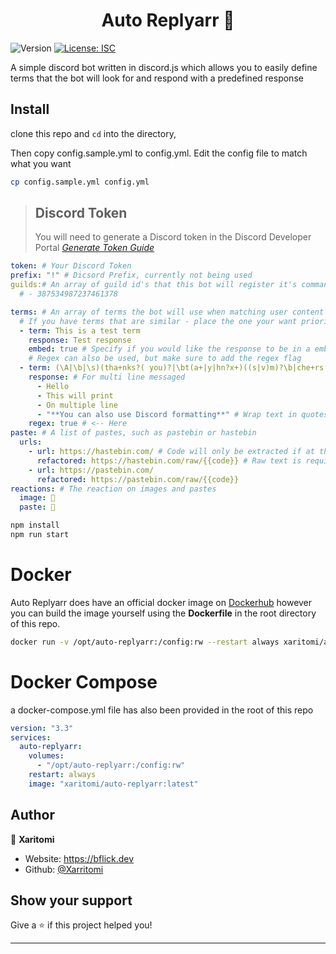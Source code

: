 <h1 align="center">Auto Replyarr 👋</h1>
<p>
  <img alt="Version" src="https://img.shields.io/badge/version-1.0.0-blue.svg?cacheSeconds=2592000" />
  <a href="#" target="_blank">
    <img alt="License: ISC" src="https://img.shields.io/badge/License-ISC-yellow.svg" />
  </a>
</p>

A simple discord bot written in discord.js which allows you to easily define terms that the bot will look for and respond with a predefined response

## Install

clone this repo and `cd` into the directory,

Then copy config.sample.yml to config.yml. Edit the config file to match what you want

```sh
cp config.sample.yml config.yml
```

> ## Discord Token
>
> You will need to generate a Discord token in the Discord Developer Portal
> _[Generate Token Guide](https://www.writebots.com/discord-bot-token/)_

```yml
token: # Your Discord Token
prefix: "!" # Dicsord Prefix, currently not being used
guilds:# An array of guild id's that this bot will register it's commands to.
  # - 387534987237461378

terms: # An array of terms the bot will use when matching user content
  # If you have terms that are similar - place the one your want prioritised at the higher in the array
  - term: This is a test term
    response: Test response
    embed: true # Specify if you would like the response to be in a embed
    # Regex can also be used, but make sure to add the regex flag
  - term: (\A|\b|\s)(tha+nks?( you)?|\bt(a+|y|hn?x+)((s|v)m)?\b|che+rs|da+nke+)(\z|\b|\s)
    response: # For multi line messaged
      - Hello
      - This will print
      - On multiple line
      - "**You can also use Discord formatting**" # Wrap text in quotes
    regex: true # <-- Here
paste: # A list of pastes, such as pastebin or hastebin
  urls:
    - url: https://hastebin.com/ # Code will only be extracted if at the end of the URL
      refactored: https://hastebin.com/raw/{{code}} # Raw text is required
    - url: https://pastebin.com/
      refactored: https://pastebin.com/raw/{{code}}
reactions: # The reaction on images and pastes
  image: 👀
  paste: 👀
```

```sh
npm install
npm run start
```

# Docker

Auto Replyarr does have an official docker image on [Dockerhub](https://hub.docker.com/repository/docker/xaritomi/auto-replyarr) however you can build the image yourself using the **Dockerfile** in the root directory of this repo.

```bash
docker run -v /opt/auto-replyarr:/config:rw --restart always xaritomi/auto-replyarr:latest
```

# Docker Compose

a docker-compose.yml file has also been provided in the root of this repo

```yml
version: "3.3"
services:
  auto-replyarr:
    volumes:
      - "/opt/auto-replyarr:/config:rw"
    restart: always
    image: "xaritomi/auto-replyarr:latest"
```

## Author

👤 **Xaritomi**

- Website: https://bflick.dev
- Github: [@Xarritomi](https://github.com/Xarritomi)

## Show your support

Give a ⭐️ if this project helped you!

---

